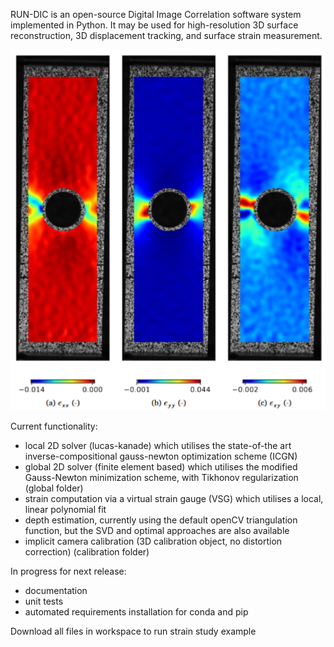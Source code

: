 RUN-DIC is an open-source Digital Image Correlation software system implemented in Python. It may be used for high-resolution 3D surface reconstruction, 3D displacement tracking, and surface strain measurement.

![Strain Example](https://github.com/edbrisley/run-dic/raw/main/strain_example.png "Strain Example")

Current functionality:

- local 2D solver (lucas-kanade) which utilises the state-of-the art inverse-compositional gauss-newton optimization scheme (ICGN)
- global 2D solver (finite element based) which utilises the modified Gauss-Newton minimization scheme, with Tikhonov regularization (global folder)
- strain computation via a virtual strain gauge (VSG) which utilises a local, linear polynomial fit
- depth estimation, currently using the default openCV triangulation function, but the SVD and optimal approaches are also available
- implicit camera calibration (3D calibration object, no distortion correction) (calibration folder)

In progress for next release:

- documentation
- unit tests
- automated requirements installation for conda and pip

Download all files in workspace to run strain study example
